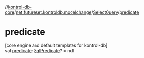 //[kontrol-db-core](../../../index.md)/[net.futureset.kontroldb.modelchange](../index.md)/[SelectQuery](index.md)/[predicate](predicate.md)

# predicate

[core engine and default templates for kontrol-db]\
val [predicate](predicate.md): [SqlPredicate](../-sql-predicate/index.md)? = null
